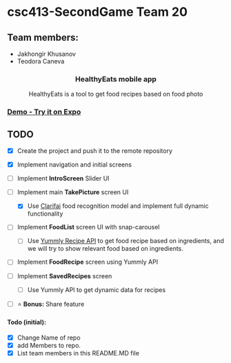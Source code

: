 # csc413-SecondGame Team 20


## Team members:
  - Jakhongir Khusanov 
  - Teodora Caneva

<h3 align="center">
  HealthyEats mobile app
</h3>

<p align="center">
  HealthyEats is a tool to get food recipes based on food photo
</p>

### [Demo - Try it on Expo](https://exp.host/@jkhusanov/healthy-eats)


## TODO
  - [x] Create the project and push it to the remote repository
  - [x] Implement navigation and initial screens
  - [ ] Implement **IntroScreen** Slider UI 
  - [ ] Implement main **TakePicture** screen UI 
    - [x] Use [Clarifai](https://clarifai.com/blog/what-food-is-this-clarifais-food-recognition-technology-can-tell-you) food recognition model and implement full dynamic functionality
  - [ ] Implement **FoodList** screen UI with snap-carousel
    - [ ] Use [Yummly Recipe API](https://developer.yummly.com/documentation) to get food recipe based on ingredients, and we will try to show relevant food based on ingredients.
  - [ ] Implement **FoodRecipe** screen using Yummly API
  - [ ] Implement **SavedRecipes** screen
    - [ ] Use Yummly API
    to get dynamic data for recipes
  - [ ] :star: **Bonus:** Share feature


#### Todo (initial): 
  - [x] Change Name of repo
  - [x] add Members to repo.
  - [x] List team members in this README.MD file
